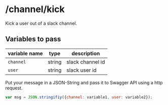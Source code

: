 # /channel/kick

Kick a user out of a slack channel.

## Variables to pass

| variable name  | type | description |
| ------------- | ------------- | ------------- | 
| `channel` | string  | slack channel id |
| `user` | string | slack user id |

Put your message in a JSON-String and pass it to Swagger API using a http request.

```javascript
var msg = JSON.stringifiy({channel: variable1, user: variable2});
```

